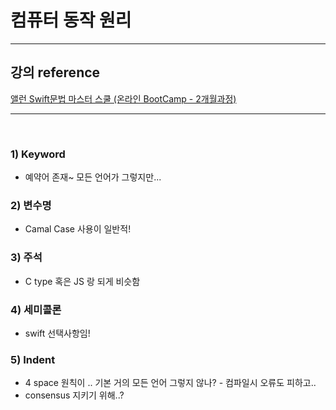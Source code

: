 # 컴퓨터 동작 원리

---

## 강의 reference

[앨런 Swift문법 마스터 스쿨 (온라인 BootCamp - 2개월과정)](https://www.inflearn.com/course/스위프트-문법-마스터-스쿨/dashboard)

---

<br>

### 1) Keyword

- 예약어 존재~ 모든 언어가 그렇지만...

### 2) 변수명

- Camal Case 사용이 일반적!

### 3) 주석

- C type 혹은 JS 랑 되게 비슷함

### 4) 세미콜론

- swift 선택사항임!

### 5) Indent

- 4 space 원칙이 .. 기본 거의 모든 언어 그렇지 않나? - 컴파일시 오류도 피하고..
- consensus 지키기 위해..?
